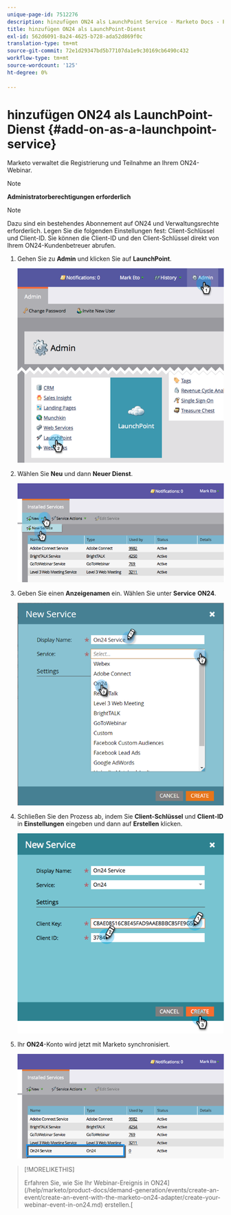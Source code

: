 ```yaml
---
unique-page-id: 7512276
description: hinzufügen ON24 als LaunchPoint Service - Marketo Docs - Produktdokumentation
title: hinzufügen ON24 als LaunchPoint-Dienst
exl-id: 562d6091-8a24-4625-b728-ada52d869f0c
translation-type: tm+mt
source-git-commit: 72e1d29347bd5b77107da1e9c30169cb6490c432
workflow-type: tm+mt
source-wordcount: '125'
ht-degree: 0%

---
```


# hinzufügen ON24 als LaunchPoint-Dienst {#add-on-as-a-launchpoint-service}

Marketo verwaltet die Registrierung und Teilnahme an Ihrem ON24-Webinar.

>[!NOTE]
>
>**Administratorberechtigungen erforderlich**

>[!NOTE]
>
>Dazu sind ein bestehendes Abonnement auf ON24 und Verwaltungsrechte erforderlich. Legen Sie die folgenden Einstellungen fest: Client-Schlüssel und Client-ID. Sie können die Client-ID und den Client-Schlüssel direkt von Ihrem ON24-Kundenbetreuer abrufen.

1. Gehen Sie zu **Admin** und klicken Sie auf **LaunchPoint**.

   ![](assets/image2015-4-23-10-3a15-3a50.png)

1. Wählen Sie **Neu** und dann **Neuer Dienst**.

   ![](assets/on24-new-service.png)

1. Geben Sie einen **Anzeigenamen** ein. Wählen Sie unter **Service** **ON24**.

   ![](assets/new-service-on24.png)

1. Schließen Sie den Prozess ab, indem Sie **Client-Schlüssel** und **Client-ID** in **Einstellungen** eingeben und dann auf **Erstellen** klicken.

   ![](assets/image2015-4-24-18-3a48-3a29.png)

1. Ihr **ON24**-Konto wird jetzt mit Marketo synchronisiert.

   ![](assets/on24.png)

>[!MORELIKETHIS]
>
>Erfahren Sie, wie Sie Ihr Webinar-Ereignis in ON24](/help/marketo/product-docs/demand-generation/events/create-an-event/create-an-event-with-the-marketo-on24-adapter/create-your-webinar-event-in-on24.md) erstellen.[
